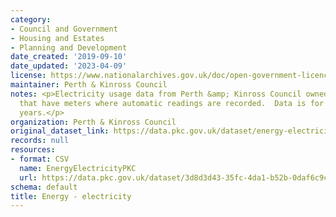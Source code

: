 ```yaml
---
category:
- Council and Government
- Housing and Estates
- Planning and Development
date_created: '2019-09-10'
date_updated: '2023-04-09'
license: https://www.nationalarchives.gov.uk/doc/open-government-licence/version/3/
maintainer: Perth & Kinross Council
notes: <p>Electricity usage data from Perth &amp; Kinross Council owned buildings
  that have meters where automatic readings are recorded.  Data is for the last  2
  years.</p>
organization: Perth & Kinross Council
original_dataset_link: https://data.pkc.gov.uk/dataset/energy-electricity
records: null
resources:
- format: CSV
  name: EnergyElectricityPKC
  url: https://data.pkc.gov.uk/dataset/3d8d3d43-35fc-4da1-b52b-0daf6c9c6f72/resource/ed1fd7df-69c5-41a3-b52f-ca111a308d34/download/energyelectricity.csv
schema: default
title: Energy - electricity
---
```

